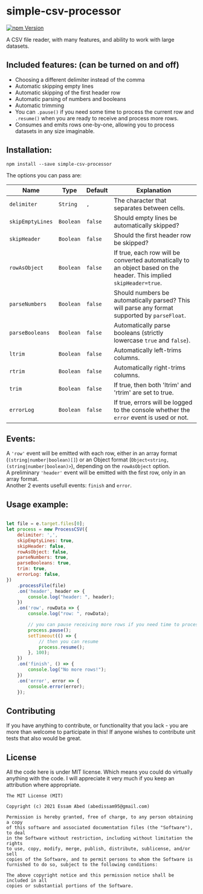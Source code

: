 # simple-csv-processor

[![npm Version](https://img.shields.io/badge/simple--csv--processor-v1.0.0-green)](https://npmjs.org/package/simple-csv-processor)

A CSV file reader, with many features, and ability to work with large datasets.

## Included features: (can be turned on and off)

* Choosing a different delimiter instead of the comma
* Automatic skipping empty lines
* Automatic skipping of the first header row
* Automatic parsing of numbers and booleans
* Automatic trimming
* You can `.pause()` if you need some time to process the current row and `.resume()` when you are ready to receive and process more rows.
* Consumes and emits rows one-by-one, allowing you to process datasets in any size imaginable.

## Installation:

```
npm install --save simple-csv-processor
```

The options you can pass are:

Name | Type | Default | Explanation
---- | ---- | ------- | -----------
  `delimiter` | `String` | `,` | The character that separates between cells.
  `skipEmptyLines` | `Boolean` | `false` | Should empty lines be automatically skipped?
  `skipHeader` | `Boolean` | `false` | Should the first header row be skipped?
  `rowAsObject` | `Boolean` | `false` | If true, each row will be converted automatically to an object based on the header. This implied `skipHeader=true`.
  `parseNumbers` | `Boolean` | `false` | Should numbers be automatically parsed? This will parse any format supported by `parseFloat`.
  `parseBooleans` | `Boolean` | `false` | Automatically parse booleans (strictly lowercase `true` and `false`).
  `ltrim` | `Boolean` | `false` | Automatically left-trims columns.
  `rtrim` | `Boolean` | `false` | Automatically right-trims columns.
  `trim` | `Boolean` | `false` | If true, then both 'ltrim' and 'rtrim' are set to true.
  `errorLog` | `Boolean` | `false` | If true, errors will be logged to the console whether the `error` event is used or not.
  
## Events:

A `'row'` event will be emitted with each row, either in an array format (`(string|number|boolean)[]`) or an Object format (`Object<string, (string|number|boolean)>`), depending on the `rowAsObject` option.  
A preliminary `'header'` event will be emitted with the first row, only in an array format.  
Another 2 events usefull events: `finish` and `error`.

## Usage example:

```javascript

let file = e.target.files[0];
let process = new ProcessCSV({
    delimiter: ',',
    skipEmptyLines: true,
    skipHeader: false,
    rowAsObject: false,
    parseNumbers: true,
    parseBooleans: true,
    trim: true,
    errorLog: false,
})  
    .processFile(file)
    .on('header', header => {
        console.log("header: ", header);
    })
    .on('row', rowData => {
        console.log("row: ", rowData);

        // you can pause receiving more rows if you need time to process the current one.
        process.pause();
        setTimeout(() => {
            // then you can resume
            process.resume();
        }, 100);
    })
    .on('finish', () => {
        console.log("No more rows!");
    })
    .on('error', error => {
        console.error(error);
    });

```

## Contributing

If you have anything to contribute, or functionality that you lack - you are more than welcome to participate in this!
If anyone wishes to contribute unit tests that also would be great.


## License

All the code here is under MIT license. Which means you could do virtually anything with the code.
I will appreciate it very much if you keep an attribution where appropriate.

    The MIT License (MIT)

    Copyright (c) 2021 Essam Abed (abedissam95@gmail.com)

    Permission is hereby granted, free of charge, to any person obtaining a copy
    of this software and associated documentation files (the "Software"), to deal
    in the Software without restriction, including without limitation the rights
    to use, copy, modify, merge, publish, distribute, sublicense, and/or sell
    copies of the Software, and to permit persons to whom the Software is
    furnished to do so, subject to the following conditions:

    The above copyright notice and this permission notice shall be included in all
    copies or substantial portions of the Software.
